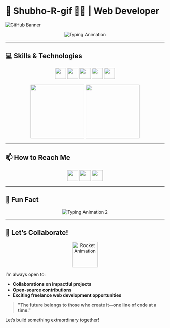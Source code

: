 # 🌟 Shubho-R-gif 👨‍💻 | Web Developer  

![GitHub Banner](https://repository-images.githubusercontent.com/521515652/d0a2676e-2a17-4ad1-8e2d-54dc08db0db7)  

<p align="center">  
  <img src="https://readme-typing-svg.herokuapp.com?font=Fira+Code&size=22&duration=2000&pause=1000&color=F75C7E&center=true&width=435&lines=Hi%2C+I'm+Shubho!+👋;Web+Developer+%26+UI%2FUX+Enthusiast;Passionate+about+creating+awesome+web+apps!" alt="Typing Animation" />  
</p>  
 

---

## 💻 Skills & Technologies  

<p align="center">  
  <img src="https://img.shields.io/badge/-HTML5-E34F26?logo=html5&logoColor=white&style=for-the-badge" height="35" />  
  <img src="https://img.shields.io/badge/-CSS3-1572B6?logo=css3&logoColor=white&style=for-the-badge" height="35" />  
  <img src="https://img.shields.io/badge/-JavaScript-F7DF1E?logo=javascript&logoColor=black&style=for-the-badge" height="35" />  
  <img src="https://img.shields.io/badge/-React-61DAFB?logo=react&logoColor=black&style=for-the-badge" height="35" />  
  <img src="https://img.shields.io/badge/-GitHub-181717?logo=github&logoColor=white&style=for-the-badge" height="35" />  
</p>  

<div align="center">  
  <img src="https://github-readme-stats.vercel.app/api?username=Shubho-R-gif&show_icons=true&theme=radical" height="170" />  
  <img src="https://github-readme-streak-stats.herokuapp.com/?user=Shubho-R-gif&theme=radical&hide_border=true" height="170" />  
</div>  

---

## 📫 How to Reach Me  

<p align="center">  
  <a href="mailto:subhor.workwith@gmail.com"><img src="https://img.shields.io/badge/Email-D14836?style=for-the-badge&logo=gmail&logoColor=white" height="35" /></a>  
  <a href="https://www.linkedin.com/in/subho-halder-5b9aa127b/"><img src="https://img.shields.io/badge/LinkedIn-0077B5?style=for-the-badge&logo=linkedin&logoColor=white" height="35" /></a>  
  <a href="https://www.shubhorwebdev.com"><img src="https://img.shields.io/badge/Portfolio-FF5722?style=for-the-badge&logo=google-chrome&logoColor=white" height="35" /></a>  
</p>  

---

## 🎯 Fun Fact  

<p align="center">  
  <img src="https://readme-typing-svg.herokuapp.com?font=Fira+Code&size=20&duration=3000&pause=500&color=6A5ACD&center=true&width=600&lines=I+blend+code+with+creativity.;UI%2FUX+design+is+my+second+passion.;Always+exploring+new+front-end+trends!" alt="Typing Animation 2" />  
</p>  

---

## 🚀 Let’s Collaborate!  

<p align="center">  
  <img src="https://media.giphy.com/media/Ll22OhMLAlVDb8UQWe/giphy.gif" height="80" alt="Rocket Animation" />  
</p>  

I’m always open to:  
- **Collaborations on impactful projects**  
- **Open-source contributions**  
- **Exciting freelance web development opportunities**  

> **"The future belongs to those who create it—one line of code at a time."**  

Let’s build something extraordinary together!  



